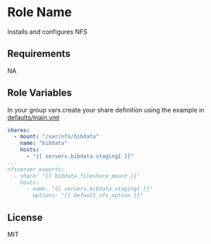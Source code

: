 Role Name
=========

Installs and configures NFS

Requirements
------------

NA

Role Variables
--------------

In your group vars create your share definition using the example in
[defaults/main.yml](defaults/main.yml)

```yaml
shares:
  - mount: "/var/nfs/bibdata"
    name: "bibdata"
    hosts:
      - "{{ servers.bibdata.staging1 }}"
...
nfsserver_exports:
  - share: "{{ bibdata_fileshare_mount }}"
    hosts:
      - name: "{{ servers.bibdata.staging1 }}"
        options: "{{ default_nfs_option }}"
```

License
-------

MIT
